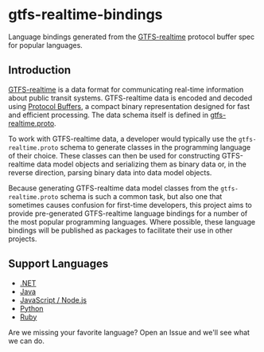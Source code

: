# gtfs-realtime-bindings

Language bindings generated from the
[GTFS-realtime](https://developers.google.com/transit/gtfs-realtime/) protocol
buffer spec for popular languages.

## Introduction

[GTFS-realtime](https://developers.google.com/transit/gtfs-realtime/) is a data
format for communicating real-time information about public transit systems.
GTFS-realtime data is encoded and decoded using [Protocol
Buffers](https://developers.google.com/protocol-buffers/), a compact binary
representation designed for fast and efficient processing.  The data schema
itself is defined in
[gtfs-realtime.proto](https://developers.google.com/transit/gtfs-realtime/gtfs-realtime-proto).

To work with GTFS-realtime data, a developer would typically use the
`gtfs-realtime.proto` schema to generate classes in the programming language of
their choice.  These classes can then be used for constructing GTFS-realtime
data model objects and serializing them as binary data or, in the reverse
direction, parsing binary data into data model objects.

Because generating GTFS-realtime data model classes from the
`gtfs-realtime.proto` schema is such a common task, but also one that sometimes
causes confusion for first-time developers, this project aims to provide
pre-generated GTFS-realtime language bindings for a number of the most popular
programming languages.  Where possible, these language bindings will be
published as packages to facilitate their use in other projects.

## Support Languages

* [.NET](dotnet/README.md)
* [Java](java/README.md)
* [JavaScript / Node.js](nodejs/README.md)
* [Python](python/README.md)
* [Ruby](ruby/README.md)

Are we missing your favorite language?  Open an Issue and we'll see what we can
do.
